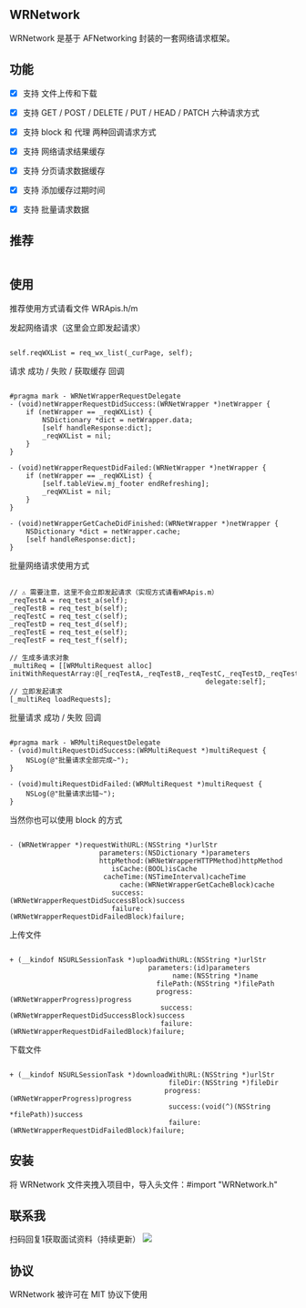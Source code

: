 ## WRNetwork

WRNetwork 是基于 AFNetworking 封装的一套网络请求框架。


## 功能

- [x] 支持 文件上传和下载
- [x] 支持 GET / POST / DELETE / PUT / HEAD / PATCH 六种请求方式
- [x] 支持 block 和 代理 两种回调请求方式
- [x] 支持 网络请求结果缓存
- [x] 支持 分页请求数据缓存
- [x] 支持 添加缓存过期时间
- [x] 支持 批量请求数据


## 推荐
<img src="https://github.com/wangrui460/WRNetwork/raw/master/screenshots/WRApis.png" alt="">


## 使用

推荐使用方式请看文件 WRApis.h/m

发起网络请求（这里会立即发起请求）
<pre><code>
self.reqWXList = req_wx_list(_curPage, self);
</code></pre>

请求 成功 / 失败 / 获取缓存 回调
<pre><code>
#pragma mark - WRNetWrapperRequestDelegate
- (void)netWrapperRequestDidSuccess:(WRNetWrapper *)netWrapper {
    if (netWrapper == _reqWXList) {
        NSDictionary *dict = netWrapper.data;
        [self handleResponse:dict];
        _reqWXList = nil;
    }
}

- (void)netWrapperRequestDidFailed:(WRNetWrapper *)netWrapper {
    if (netWrapper == _reqWXList) {
        [self.tableView.mj_footer endRefreshing];
        _reqWXList = nil;
    }
}

- (void)netWrapperGetCacheDidFinished:(WRNetWrapper *)netWrapper {
    NSDictionary *dict = netWrapper.cache;
    [self handleResponse:dict];
}
</code></pre>

批量网络请求使用方式
<pre><code>
// ⚠️ 需要注意，这里不会立即发起请求（实现方式请看WRApis.m）
_reqTestA = req_test_a(self);
_reqTestB = req_test_b(self);
_reqTestC = req_test_c(self);
_reqTestD = req_test_d(self);
_reqTestE = req_test_e(self);
_reqTestF = req_test_f(self);

// 生成多请求对象
_multiReq = [[WRMultiRequest alloc] initWithRequestArray:@[_reqTestA,_reqTestB,_reqTestC,_reqTestD,_reqTestE,_reqTestF]
                                                delegate:self];
// 立即发起请求
[_multiReq loadRequests];
</code></pre>

批量请求 成功 / 失败 回调
<pre><code>
#pragma mark - WRMultiRequestDelegate
- (void)multiRequestDidSuccess:(WRMultiRequest *)multiRequest {
    NSLog(@"批量请求全部完成~");
}

- (void)multiRequestDidFailed:(WRMultiRequest *)multiRequest {
    NSLog(@"批量请求出错~");
}
</code></pre>


当然你也可以使用 block 的方式
<pre><code>
- (WRNetWrapper *)requestWithURL:(NSString *)urlStr
                      parameters:(NSDictionary *)parameters
                      httpMethod:(WRNetWrapperHTTPMethod)httpMethod
                         isCache:(BOOL)isCache
                       cacheTime:(NSTimeInterval)cacheTime
                           cache:(WRNetWrapperGetCacheBlock)cache
                         success:(WRNetWrapperRequestDidSuccessBlock)success
                         failure:(WRNetWrapperRequestDidFailedBlock)failure;
</code></pre>

上传文件
<pre><code>
+ (__kindof NSURLSessionTask *)uploadWithURL:(NSString *)urlStr
                                  parameters:(id)parameters
                                        name:(NSString *)name
                                    filePath:(NSString *)filePath
                                    progress:(WRNetWrapperProgress)progress
                                     success:(WRNetWrapperRequestDidSuccessBlock)success
                                     failure:(WRNetWrapperRequestDidFailedBlock)failure;
</code></pre>

下载文件
<pre><code>
+ (__kindof NSURLSessionTask *)downloadWithURL:(NSString *)urlStr
                                       fileDir:(NSString *)fileDir
                                      progress:(WRNetWrapperProgress)progress
                                       success:(void(^)(NSString *filePath))success
                                       failure:(WRNetWrapperRequestDidFailedBlock)failure;
</code></pre>


## 安装

将 WRNetwork 文件夹拽入项目中，导入头文件：#import "WRNetwork.h"

## 联系我
扫码回复1获取面试资料（持续更新）
![](https://user-images.githubusercontent.com/11909313/123933944-6a4abe00-d9c5-11eb-83ca-379313a2af7c.png)

## 协议

WRNetwork 被许可在 MIT 协议下使用



